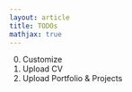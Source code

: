 ```yaml
---
layout: article
title: TODOs
mathjax: true
---
```


0. Customize
1. Upload CV
2. Upload Portfolio & Projects
